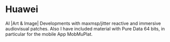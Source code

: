 # Huawei
AI |Art & Image|
Developments with maxmsp/jitter reactive and immersive audiovisual patches. Also I have included material with Pure Data 64 bits, in particular for the mobile App MobMuPlat.
